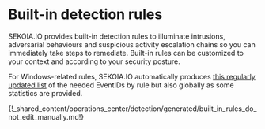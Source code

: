# Built-in detection rules

SEKOIA.IO provides built-in detection rules to illuminate intrusions, adversarial behaviours and suspicious activity escalation chains so you can immediately take steps to remediate. Built-in rules can be customized to your context and according to your security posture.

For Windows-related rules, SEKOIA.IO automatically produces [this regularly updated list](built_in_detection_rules_eventids.md) of the needed EventIDs by rule but also globally as some statistics are provided.

{!_shared_content/operations_center/detection/generated/built_in_rules_do_not_edit_manually.md!}
